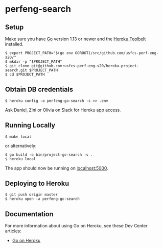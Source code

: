 # perfeng-search

## Setup

Make sure you have [Go](http://golang.org/doc/install) version 1.13 or newer and the [Heroku Toolbelt](https://toolbelt.heroku.com/) installed.

```shell script
$ export PROJECT_PATH="$(go env GOROOT)/src/github.com/usfcs-perf-eng-s20/"
$ mkdir -p "$PROJECT_PATH"
$ git clone git@github.com:usfcs-perf-eng-s20/heroku-project-search.git $PROJECT_PATH
$ cd $PROJECT_PATH
```

## Obtain DB credentials
```shell script
$ heroku config -a perfeng-go-search -s >> .env
```

Ask Daniel, Zini or Olivia on Slack for Heroku app access.

## Running Locally

```shell script
$ make local
```

or alternatively:

```shell script
$ go build -o bin/project-go-search -v .
$ heroku local
```

The app should now be running on [localhost:5000](http://localhost:5000/).

## Deploying to Heroku

```shell script
$ git push origin master
$ heroku open -a perfeng-go-search
```


## Documentation

For more information about using Go on Heroku, see these Dev Center articles:

- [Go on Heroku](https://devcenter.heroku.com/categories/go)
